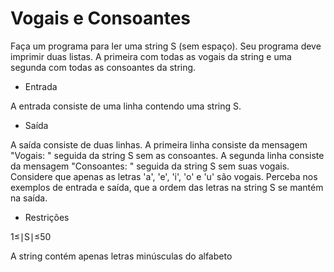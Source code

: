 # Vogais e Consoantes

Faça um programa para ler uma string S (sem espaço). Seu programa deve imprimir duas listas. A primeira com todas as vogais da string e uma segunda com todas as consoantes da string.

- Entrada

A entrada consiste de uma linha contendo uma string S.

- Saída

A saída consiste de duas linhas. A primeira linha consiste da mensagem "Vogais: " seguida da string S sem as consoantes. A segunda linha consiste da mensagem "Consoantes: " seguida da string S sem suas vogais. Considere que apenas as letras 'a', 'e', 'i', 'o' e 'u' são vogais. Perceba nos exemplos de entrada e saída, que a ordem das letras na string S se mantém na saída.

- Restrições

1≤∣S∣≤50

A string contém apenas letras minúsculas do alfabeto